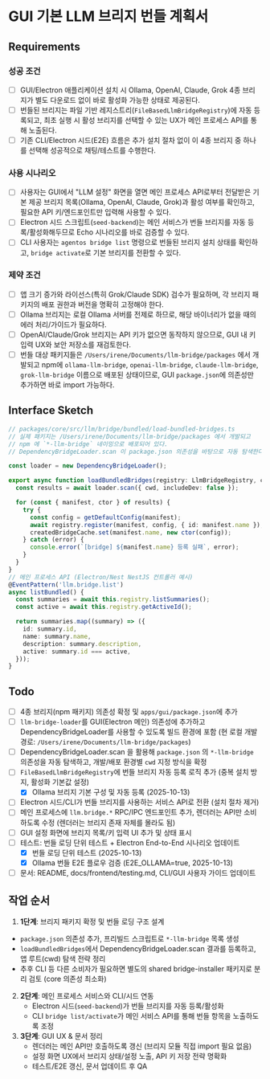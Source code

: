 # GUI 기본 LLM 브리지 번들 계획서

## Requirements

### 성공 조건

- [ ] GUI/Electron 애플리케이션 설치 시 Ollama, OpenAI, Claude, Grok 4종 브리지가 별도 다운로드 없이 바로 활성화 가능한 상태로 제공된다.
- [ ] 번들된 브리지는 파일 기반 레지스트리(`FileBasedLlmBridgeRegistry`)에 자동 등록되고, 최초 실행 시 활성 브리지를 선택할 수 있는 UX가 메인 프로세스 API를 통해 노출된다.
- [ ] 기존 CLI/Electron 시드(E2E) 흐름은 추가 설치 절차 없이 이 4종 브리지 중 하나를 선택해 성공적으로 채팅/테스트를 수행한다.

### 사용 시나리오

- [ ] 사용자는 GUI에서 "LLM 설정" 화면을 열면 메인 프로세스 API로부터 전달받은 기본 제공 브리지 목록(Ollama, OpenAI, Claude, Grok)과 활성 여부를 확인하고, 필요한 API 키/엔드포인트만 입력해 사용할 수 있다.
- [ ] Electron 시드 스크립트(`seed-backend`)는 메인 서비스가 번들 브리지를 자동 등록/활성화해두므로 Echo 시나리오를 바로 검증할 수 있다.
- [ ] CLI 사용자는 `agentos bridge list` 명령으로 번들된 브리지 설치 상태를 확인하고, `bridge activate`로 기본 브리지를 전환할 수 있다.

### 제약 조건

- [ ] 앱 크기 증가와 라이선스(특히 Grok/Claude SDK) 검수가 필요하며, 각 브리지 패키지의 배포 권한과 버전을 명확히 고정해야 한다.
- [ ] Ollama 브리지는 로컬 Ollama 서버를 전제로 하므로, 해당 바이너리가 없을 때의 에러 처리/가이드가 필요하다.
- [ ] OpenAI/Claude/Grok 브리지는 API 키가 없으면 동작하지 않으므로, GUI 내 키 입력 UX와 보안 저장소를 재검토한다.
- [ ] 번들 대상 패키지들은 `/Users/irene/Documents/llm-bridge/packages` 에서 개발되고 npm에 `ollama-llm-bridge`, `openai-llm-bridge`, `claude-llm-bridge`, `grok-llm-bridge` 이름으로 배포된 상태이므로, GUI `package.json`에 의존성만 추가하면 바로 import 가능하다.

## Interface Sketch

```typescript
// packages/core/src/llm/bridge/bundled/load-bundled-bridges.ts
// 실제 패키지는 /Users/irene/Documents/llm-bridge/packages 에서 개발되고
// npm 에 `*-llm-bridge` 네이밍으로 배포되어 있다.
// DependencyBridgeLoader.scan 이 package.json 의존성을 바탕으로 자동 탐색한다.

const loader = new DependencyBridgeLoader();

export async function loadBundledBridges(registry: LlmBridgeRegistry, cwd: string) {
  const results = await loader.scan({ cwd, includeDev: false });

  for (const { manifest, ctor } of results) {
    try {
      const config = getDefaultConfig(manifest);
      await registry.register(manifest, config, { id: manifest.name });
      createdBridgeCache.set(manifest.name, new ctor(config));
    } catch (error) {
      console.error(`[bridge] ${manifest.name} 등록 실패`, error);
    }
  }
}
// 메인 프로세스 API (Electron/Nest NestJS 컨트롤러 예시)
@EventPattern('llm.bridge.list')
async listBundled() {
  const summaries = await this.registry.listSummaries();
  const active = await this.registry.getActiveId();

  return summaries.map((summary) => ({
    id: summary.id,
    name: summary.name,
    description: summary.description,
    active: summary.id === active,
  }));
}
```

## Todo

- [ ] 4종 브리지(npm 패키지) 의존성 확정 및 `apps/gui/package.json`에 추가
- [ ] `llm-bridge-loader`를 GUI(Electron 메인) 의존성에 추가하고 DependencyBridgeLoader를 사용할 수 있도록 빌드 환경에 포함 (현 로컬 개발 경로: `/Users/irene/Documents/llm-bridge/packages`)
- [ ] DependencyBridgeLoader.scan 을 활용해 `package.json` 의 `*-llm-bridge` 의존성을 자동 탐색하고, 개발/배포 환경별 `cwd` 지정 방식을 확정
- [ ] `FileBasedLlmBridgeRegistry`에 번들 브리지 자동 등록 로직 추가 (중복 설치 방지, 활성화 기본값 설정)
  - [x] Ollama 브리지 기본 구성 및 자동 등록 (2025-10-13)
- [ ] Electron 시드/CLI가 번들 브리지를 사용하는 서비스 API로 전환 (설치 절차 제거)
- [ ] 메인 프로세스에 `llm.bridge.*` RPC/IPC 엔드포인트 추가, 렌더러는 API만 소비하도록 수정 (렌더러는 브리지 존재 자체를 몰라도 됨)
- [ ] GUI 설정 화면에 브리지 목록/키 입력 UI 추가 및 상태 표시
- [ ] 테스트: 번들 로딩 단위 테스트 + Electron End-to-End 시나리오 업데이트
  - [x] 번들 로딩 단위 테스트 (2025-10-13)
  - [x] Ollama 번들 E2E 플로우 검증 (E2E_OLLAMA=true, 2025-10-13)
- [ ] 문서: README, docs/frontend/testing.md, CLI/GUI 사용자 가이드 업데이트

## 작업 순서

1. **1단계**: 브리지 패키지 확정 및 번들 로딩 구조 설계
 - `package.json` 의존성 추가, 프리빌드 스크립트로 `*-llm-bridge` 목록 생성
  - `loadBundledBridges`에서 DependencyBridgeLoader.scan 결과를 등록하고, 앱 루트(cwd) 탐색 전략 정리
  - 추후 CLI 등 다른 소비자가 필요하면 별도의 shared bridge-installer 패키지로 분리 검토 (core 의존성 최소화)
2. **2단계**: 메인 프로세스 서비스와 CLI/시드 연동
   - Electron 시드(`seed-backend`)가 번들 브리지를 자동 등록/활성화
   - CLI `bridge list/activate`가 메인 서비스 API를 통해 번들 항목을 노출하도록 조정
3. **3단계**: GUI UX & 문서 정리
   - 렌더러는 메인 API만 호출하도록 갱신 (브리지 모듈 직접 import 필요 없음)
   - 설정 화면 UX에서 브리지 상태/설정 노출, API 키 저장 전략 명확화
   - 테스트/E2E 갱신, 문서 업데이트 후 QA
